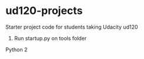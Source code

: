 ud120-projects
==============

Starter project code for students taking Udacity ud120


1) Run startup.py on tools folder

Python 2

